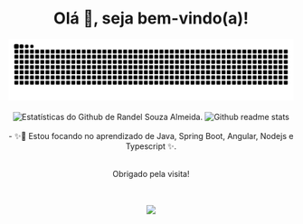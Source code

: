 <div align="center">
  <h1> Olá 👋, seja bem-vindo(a)!</h1>
</div>

<!--div  align="center" float="left">
  <img width="350" heigth="350" src="https://github.com/RandelSouza/RandelSouza/blob/main/Design%20tools%20(1).gif" alt="Insigth image">  
  <img width="250" heigth="250" alt="Cat Image" src="https://github.com/RandelSouza/RandelSouza/blob/main/Playful%20cat.gif" alt="Funny Cat image">
</div-->

<div  align="center">
    <img src="https://github.com/RandelSouza/RandelSouza/blob/main/github-user-contribution.svg" alt="Snake game gif">
</div>

<br/>

<div align="center" float="left">
    <img src="https://github-readme-stats.vercel.app/api?username=randelsouza&count_private=true&show_icons=true&theme=nightowl&locale=pt-br&layout=default" alt="Estatísticas do Github de Randel Souza Almeida.">
  
  <img src="https://github-readme-stats.vercel.app/api/top-langs/?username=randelsouza&layout=compact&show_icons=true&theme=nightowl&locale=pt-br&langs_count=8&include_all_commits&&hide_progress=false" alt="Github readme stats">
</div>

<br/>

<div align="center">
 - ✨🔭 Estou focando no aprendizado de Java, Spring Boot, Angular, Nodejs e Typescript ✨.
</div>

<br/>

<p align="center">Obrigado pela visita!</p>

<br/>

<p align="center">
  <img align="center" src="https://lnkd.in/dbPcVnK"/>
</p>

<!--
**RandelSouza/RandelSouza** is a ✨ _special_ ✨ repository because its `README.md` (this file) appears on your GitHub profile.

Here are some ideas to get you started:

- 🔭 I’m currently working on ...
- 🌱 I’m currently learning ...
- 👯 I’m looking to collaborate on ...
- 🤔 I’m looking for help with ...
- 💬 Ask me about ...
- 📫 How to reach me: ...
- 😄 Pronouns: ...
- ⚡ Fun fact: ...
-->
